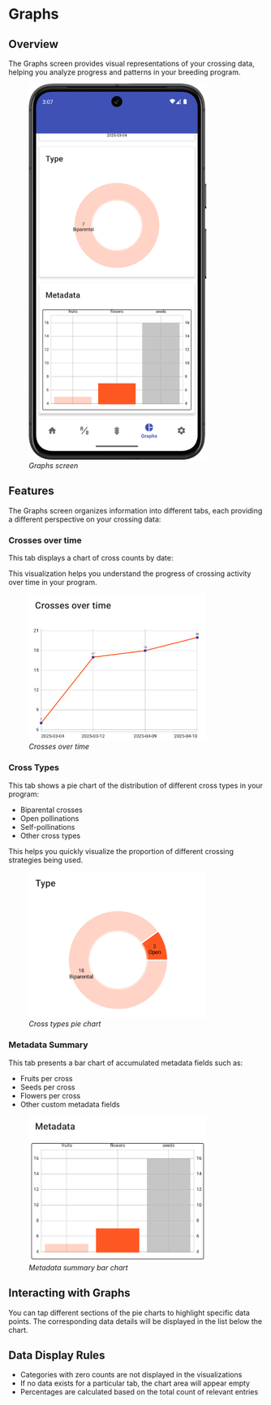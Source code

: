 <link rel="stylesheet" type="text/css" href="_styles/styles.css">

# Graphs

## Overview

The Graphs screen provides visual representations of your crossing data, helping you analyze progress and patterns in your breeding program.

<figure class="image">
    <img class="screenshot" src="_static/images/graphs.png" width="350px">
    <figcaption><i>Graphs screen</i></figcaption>
</figure>

## Features

The Graphs screen organizes information into different tabs, each providing a different perspective on your crossing data:

### Crosses over time

This tab displays a chart of cross counts by date:

This visualization helps you understand the progress of crossing activity over time in your program.

<figure class="image">
    <img class="screenshot" src="_static/images/time_chart.png" width="350px">
    <figcaption><i>Crosses over time</i></figcaption>
</figure>

### Cross Types

This tab shows a pie chart of the distribution of different cross types in your program:
- Biparental crosses
- Open pollinations
- Self-pollinations
- Other cross types

This helps you quickly visualize the proportion of different crossing strategies being used.

<figure class="image">
    <img class="screenshot" src="_static/images/type_chart.png" width="350px">
    <figcaption><i>Cross types pie chart</i></figcaption>
</figure>

### Metadata Summary

This tab presents a bar chart of accumulated metadata fields such as:
- Fruits per cross
- Seeds per cross
- Flowers per cross
- Other custom metadata fields

<figure class="image">
    <img class="screenshot" src="_static/images/metadata_chart.png" width="350px">
    <figcaption><i>Metadata summary bar chart</i></figcaption>
</figure>

## Interacting with Graphs

You can tap different sections of the pie charts to highlight specific data points. The corresponding data details will be displayed in the list below the chart.

## Data Display Rules

- Categories with zero counts are not displayed in the visualizations
- If no data exists for a particular tab, the chart area will appear empty
- Percentages are calculated based on the total count of relevant entries
